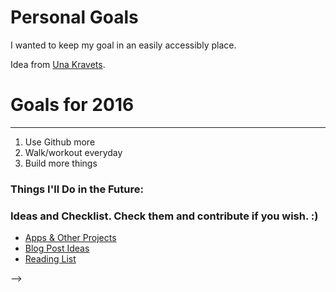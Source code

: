 Personal Goals
==============

I wanted to keep my goal in an easily accessibly place.


Idea from [Una Kravets](https://github.com/una).


# Goals for 2016
---
1. Use Github more
3. Walk/workout everyday
4. Build more things


### Things I'll Do in the Future:



### Ideas and Checklist. Check them and contribute if you wish. :)
- [Apps & Other Projects](https://github.com/una/personal-goals/blob/master/ideas-and-misc/app-ideas.md)
- [Blog Post Ideas](https://github.com/una/personal-goals/blob/master/ideas-and-misc/blog-ideas.md)
- [Reading List](https://github.com/nick-novak/Goals-n-such/blob/master/checklists-and-ideas/book-checklist.md)

 -->